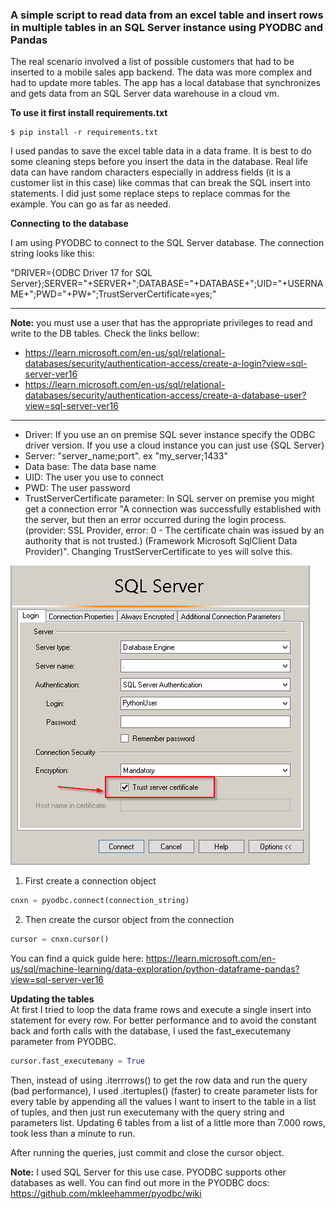 
### A simple script to read data from an excel table and insert rows in multiple tables in an SQL Server instance using PYODBC and Pandas

The real scenario involved a list of possible customers that had to be inserted to a mobile sales app backend. The data was more complex and had to update more tables. The app has a local database that synchronizes and gets data from an SQL Server data warehouse in a cloud vm. 

**To use it first install requirements.txt**

```shell
$ pip install -r requirements.txt
```

I used pandas to save the excel table data in a data frame. It is best to do some cleaning steps before you insert the data in the database. Real life data can have random characters especially in address fields (it is a customer list in this case) like commas that can break the SQL insert into statements. I did just some replace steps to replace commas for the example. You can go as far as needed.

**Connecting to the database**

I am using PYODBC to connect to the SQL Server database. The connection string looks like this:

"DRIVER={ODBC Driver 17 for SQL Server};SERVER="+SERVER+";DATABASE="+DATABASE+";UID="+USERNAME+";PWD="+PW+";TrustServerCertificate=yes;"

---

**Note:** you must use a user that has the appropriate privileges to read and write to the DB tables. Check the links bellow:
- https://learn.microsoft.com/en-us/sql/relational-databases/security/authentication-access/create-a-login?view=sql-server-ver16
- https://learn.microsoft.com/en-us/sql/relational-databases/security/authentication-access/create-a-database-user?view=sql-server-ver16
---

- Driver: If you use an on premise SQL sever instance specify the ODBC driver version. If you use a cloud instance you can just use {SQL Server}
- Server: "server_name;port". ex "my_server;1433"
- Data base: The data base name
- UID: The user you use to connect
- PWD: The user password
- TrustServerCertificate parameter: In SQL server on premise you might get a connection error "A connection was successfully established with the server, but then an error occurred during the login process. (provider: SSL Provider, error: 0 - The certificate chain was issued by an authority that is not trusted.) (Framework Microsoft SqlClient Data Provider)". Changing TrustServerCertificate to yes will solve this.

![trust certificate](images/trust_certificate.png)

1. First create a connection object

```Python
cnxn = pyodbc.connect(connection_string)
```

2. Then create the cursor object from the connection
```Python
cursor = cnxn.cursor()
```

You can find a quick guide here: https://learn.microsoft.com/en-us/sql/machine-learning/data-exploration/python-dataframe-pandas?view=sql-server-ver16

**Updating the tables**\
At first I tried to loop the data frame rows and execute a single insert into statement for every row. For better performance and to avoid the constant back and forth calls with the database, I used the fast_executemany parameter from PYODBC. 

```Python
cursor.fast_executemany = True
```

Then, instead of using .iterrrows() to get the row data and run the query (bad performance), I used .itertuples() (faster) to create parameter lists for every table by appending all the values I want to insert to the table in a list of tuples, and then just run executemany with the query string and parameters list. 
Updating 6 tables from a list of a little more than 7.000 rows, took less than a minute to run. 

After running the queries, just commit and close the cursor object.

**Note:** I used SQL Server for this use case. PYODBC supports other databases as well. You can find out more in the PYODBC docs:
https://github.com/mkleehammer/pyodbc/wiki



